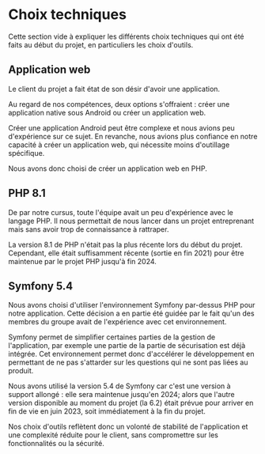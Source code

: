 Choix techniques
=================

Cette section vide à expliquer les différents choix techniques qui ont été faits au début du projet, en particuliers les choix d'outils.

Application web
---------------

Le client du projet a fait état de son désir d'avoir une application.

Au regard de nos compétences, deux options s'offraient : créer une application native sous Android ou créer un application web.

Créer une application Android peut être complexe et nous avions peu d'expérience sur ce sujet.
En revanche, nous avions plus confiance en notre capacité à créer un application web, qui nécessite moins d'outillage spécifique.

Nous avons donc choisi de créer un application web en PHP.

PHP 8.1
--------

De par notre cursus, toute l'équipe avait un peu d'expérience avec le langage PHP. Il nous permettait de nous lancer dans un projet entreprenant mais sans avoir trop de connaissance à rattraper.

La version 8.1 de PHP n'était pas la plus récente lors du début du projet. Cependant, elle était suffisamment récente (sortie en fin 2021) pour être maintenue par le projet PHP jusqu'à fin 2024.

Symfony 5.4
-------------

Nous avons choisi d'utiliser l'environnement Symfony par-dessus PHP pour notre application. Cette décision a en partie été guidée par le fait qu'un des membres du groupe avait de l'expérience avec cet environnement.

Symfony permet de simplifier certaines parties de la gestion de l'application, par exemple une partie de la partie de sécurisation est déjà intégrée. Cet environnement permet donc d'accélérer le développement en permettant de ne pas s'attarder sur les questions qui ne sont pas liées au produit.

Nous avons utilisé la version 5.4 de Symfony car c'est une version à support allongé : elle sera maintenue jusqu'en 2024; alors que l'autre version disponible au moment du projet (la 6.2) était prévue pour arriver en fin de vie en juin 2023, soit immédiatement à la fin du projet.

Nos choix d'outils reflètent donc un volonté de stabilité de l'application et une complexité réduite pour le client, sans compromettre sur les fonctionnalités ou la sécurité.
